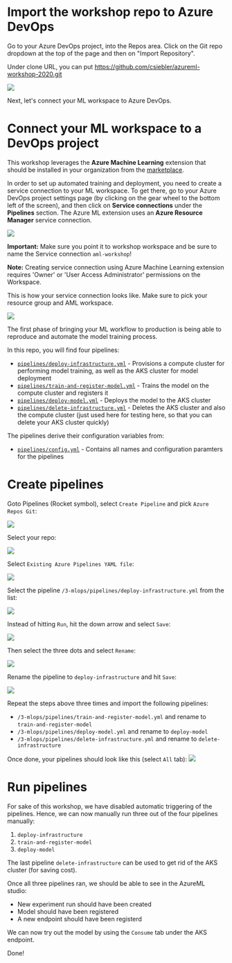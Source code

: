 # Import the workshop repo to Azure DevOps

Go to your Azure DevOps project, into the Repos area.
Click on the Git repo dropdown at the top of the page and then on "Import Repository".

Under clone URL, you can put https://github.com/csiebler/azureml-workshop-2020.git

![](images/import_repo.png)

Next, let's connect your ML workspace to Azure DevOps.

# Connect your ML workspace to a DevOps project

This workshop leverages the **Azure Machine Learning** extension that should be installed in your organization from the [marketplace](https://marketplace.visualstudio.com/items?itemName=ms-air-aiagility.vss-services-azureml).

In order to set up automated training and deployment, you need to create a service connection to your ML workspace. To get there, go to your Azure DevOps project settings page (by clicking on the gear wheel to the bottom left of the screen), and then click on **Service connections** under the **Pipelines** section. The Azure ML extension uses an **Azure Resource Manager** service connection.

![](images/create_service_connection.png)

**Important:** Make sure you point it to workshop workspace and be sure to name the Service connection `aml-workshop`!

**Note:** Creating service connection using Azure Machine Learning extension requires 'Owner' or 'User Access Administrator' permissions on the Workspace.

This is how your service connection looks like. Make sure to pick your resource group and AML workspace.

![](images/setup_service_connection.png)

The first phase of bringing your ML workflow to production is being able
to reproduce and automate the model training process.

In this repo, you will find four pipelines:

- [`pipelines/deploy-infrastructure.yml`](pipelines/deploy-infrastructure.yml) - Provisions a compute cluster for performing model training, as well as the AKS cluster for model deployment
- [`pipelines/train-and-register-model.yml`](pipelines/train-and-register-model.yml) - Trains the model on the compute cluster and registers it
- [`pipelines/deploy-model.yml`](pipelines/deploy-model.yml) - Deploys the model to the AKS cluster
- [`pipelines/delete-infrastructure.yml`](pipelines/delete-infrastructure.yml) - Deletes the AKS cluster and also the compute cluster (just used here for testing here, so that you can delete your AKS cluster quickly)

The pipelines derive their configuration variables from:

- [`pipelines/config.yml`](pipelines/config.yml) - Contains all names and configuration paramters for the pipelines

# Create pipelines

Goto Pipelines (Rocket symbol), select `Create Pipeline` and pick `Azure Repos Git`:

![](images/from_repo.png)

Select your repo:

![](images/select_repo.png)

Select `Existing Azure Pipelines YAML file`:

![](images/select_existing.png)

Select the pipeline
`/3-mlops/pipelines/deploy-infrastructure.yml` from the list:

![](images/pipeline1.png)

Instead of hitting `Run`, hit the down arrow and select `Save`:

![](images/save_pipeline.png)

Then select the three dots and select `Rename`:

![](images/dots.png)

Rename the pipeline to `deploy-infrastructure` and hit `Save`:

![](images/rename.png)

Repeat the steps above three times and import the following pipelines:

- `/3-mlops/pipelines/train-and-register-model.yml` and rename to `train-and-register-model`
- `/3-mlops/pipelines/deploy-model.yml` and rename to `deploy-model`
- `/3-mlops/pipelines/delete-infrastructure.yml` and rename to `delete-infrastructure`

Once done, your pipelines should look like this (select `All` tab): 
![](images/all_piplines.png)


# Run pipelines

For sake of this workshop, we have disabled automatic triggering of the pipelines. Hence, we can now manually run three out of the four pipelines manually:

1. `deploy-infrastructure`
1. `train-and-register-model`
1. `deploy-model`

The last pipeline `delete-infrastructure` can be used to get rid of the AKS cluster (for saving cost).

Once all three pipelines ran, we should be able to see in the AzureML studio:

- New experiment run should have been created
- Model should have been registered
- A new endpoint should have been registerd 

We can now try out the model by using the `Consume` tab under the AKS endpoint.

Done!